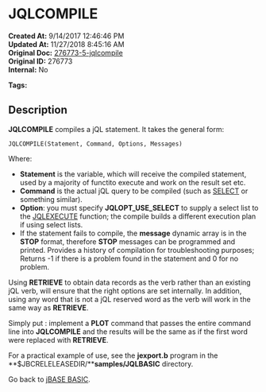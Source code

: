 # JQLCOMPILE

**Created At:** 9/14/2017 12:46:46 PM  
**Updated At:** 11/27/2018 8:45:16 AM  
**Original Doc:** [276773-5-jqlcompile](https://docs.jbase.com/36868-jbase-basic/276773-5-jqlcompile)  
**Original ID:** 276773  
**Internal:** No  

**Tags:**
<badge text='record handling' vertical='middle' />
<badge text='query language' vertical='middle' />
<badge text='jql' vertical='middle' />

## Description

**JQLCOMPILE** compiles a jQL statement. It takes the general form:

```
JQLCOMPILE(Statement, Command, Options, Messages)
```

Where:

- **Statement** is the variable, which will receive the compiled statement, used by a majority of functito execute and work on the result set etc.
- **Command** is the actual jQL query to be compiled (such as [SELECT](./../select) or something similar).
- **Option**: you must specify **JQLOPT\_USE\_SELECT** to supply a select list to the [JQLEXECUTE](./../jqlexecute) function; the compile builds a different execution plan if using select lists.
- If the statement fails to compile, the **message** dynamic array is in the **STOP** format, therefore **STOP** messages can be programmed and printed. Provides a history of compilation for troubleshooting purposes; Returns -1 if there is a problem found in the statement and 0 for no problem.

Using **RETRIEVE** to obtain data records as the verb rather than an existing jQL verb, will ensure that the right options are set internally. In addition, using any word that is not a jQL reserved word as the verb will work in the same way as **RETRIEVE**.

Simply put : implement a **PLOT** command that passes the entire command line into **JQLCOMPILE** and the results will be the same as if the first word were replaced with **RETRIEVE**.

For a practical example of use, see the **jexport.b** program in the **$JBCRELELEASEDIR/****samples/JQLBASIC** directory.

Go back to [jBASE BASIC](./../jbase-basic-programmers-reference-guide).
